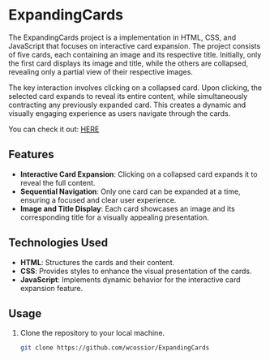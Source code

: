 # ExpandingCards
The ExpandingCards project is a implementation in HTML, CSS, and JavaScript that focuses on interactive card expansion. The project consists of five cards, each containing an image and its respective title. Initially, only the first card displays its image and title, while the others are collapsed, revealing only a partial view of their respective images. 

The key interaction involves clicking on a collapsed card. Upon clicking, the selected card expands to reveal its entire content, while simultaneously contracting any previously expanded card. This creates a dynamic and visually engaging experience as users navigate through the cards.

You can check it out: [HERE](https://wcossior.github.io/ExpandingCards/)

## Features
- **Interactive Card Expansion**: Clicking on a collapsed card expands it to reveal the full content.
- **Sequential Navigation**: Only one card can be expanded at a time, ensuring a focused and clear user experience.
- **Image and Title Display**: Each card showcases an image and its corresponding title for a visually appealing presentation.

## Technologies Used
- **HTML**: Structures the cards and their content.
- **CSS**: Provides styles to enhance the visual presentation of the cards.
- **JavaScript**: Implements dynamic behavior for the interactive card expansion feature.

## Usage
1. Clone the repository to your local machine.
   ```bash
   git clone https://github.com/wcossior/ExpandingCards
